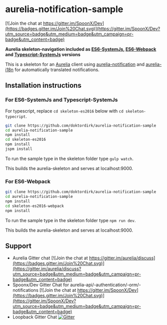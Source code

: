# aurelia-notification-sample

[![Join the chat at https://gitter.im/SpoonX/Dev](https://badges.gitter.im/Join%20Chat.svg)](https://gitter.im/SpoonX/Dev?utm_source=badge&utm_medium=badge&utm_campaign=pr-badge&utm_content=badge)

**Aurelia skeleton-navigation included as [ES6-SystemJs](/skeleton-es2016), [ES6-Webpack](/skeleton-es2016-webpack) and [Typescript-SystemJs](/skeleton-typecript) versions**

This is a skeleton for an [Aurelia](http://aurelia.io/) client using [aurelia-notification](https://github.com/SpoonX/aurelia-notification) and [aurelia-i18n](https://github.com/aurelia/i18n) for automatically translated notifications.

## Installation instructions

### For ES6-SystemJs and Typescript-SystemJs

For typescript, replace `cd skeleton-es2016` below with `cd skeleton-typecript`.

```sh
git clone https://github.com/doktordirk/aurelia-notification-sample
cd aurelia-notification-sample
npm install
cd skeleton-es2016
npm install
jspm install
```

To run the sample type in the skeleton folder type `gulp watch`.

This builds the aurelia-skeleton and serves at localhost:9000.

### For ES6-Webpack

```sh
git clone https://github.com/doktordirk/aurelia-notification-sample
cd aurelia-notification-sample
npm install
cd skeleton-es2016-webpack
npm install
```

To run the sample type in the skeleton folder type `npm run dev`.

This builds the aurelia-skeleton and serves at localhost:9000.

## Support

- Aurelia Gitter chat [![Join the chat at https://gitter.im/aurelia/discuss](https://badges.gitter.im/Join%20Chat.svg)](https://gitter.im/aurelia/discuss?utm_source=badge&utm_medium=badge&utm_campaign=pr-badge&utm_content=badge)
- Spoonx/Dev Gitter Chat for aurelia-api/-authentication/-orm/-notifications [![Join the chat at https://gitter.im/SpoonX/Dev](https://badges.gitter.im/Join%20Chat.svg)](https://gitter.im/SpoonX/Dev?utm_source=badge&utm_medium=badge&utm_campaign=pr-badge&utm_content=badge)
- Loopback Gitter Chat [![Gitter](https://badges.gitter.im/Join%20Chat.svg)](https://gitter.im/strongloop/loopback?utm_source=badge&utm_medium=badge&utm_campaign=pr-badge&utm_content=badge)
